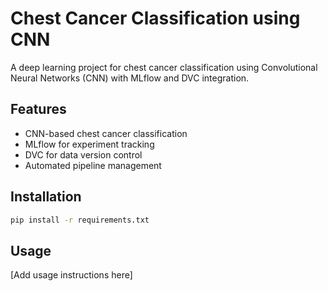 # Chest Cancer Classification using CNN

A deep learning project for chest cancer classification using Convolutional Neural Networks (CNN) with MLflow and DVC integration.

## Features
- CNN-based chest cancer classification
- MLflow for experiment tracking
- DVC for data version control
- Automated pipeline management

## Installation
```bash
pip install -r requirements.txt
```

## Usage
[Add usage instructions here] 